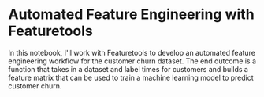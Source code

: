 # Automated Feature Engineering with Featuretools 
  
In this notebook, I'll work with Featuretools to develop an automated feature engineering workflow for the customer churn dataset. The end outcome is a function that takes in a dataset and label times for customers and builds a feature matrix that can be used to train a machine learning model to predict customer churn.
